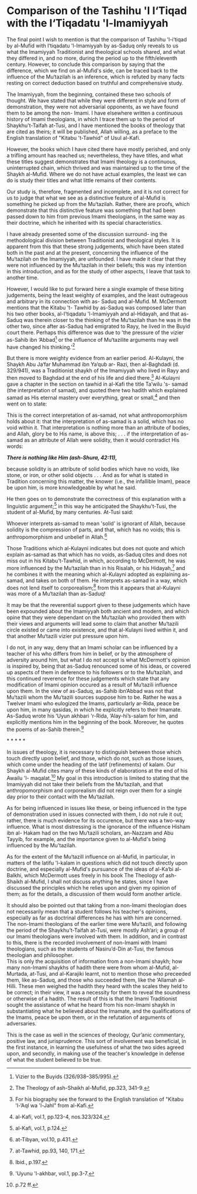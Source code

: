Comparison of the Tashihu 'l I‘Tiqad with the I‘Tiqadatu 'l-Imamiyyah
=====================================================================

The final point I wish to mention is that the comparison of Tashihu
'l-i‘tiqad by al-Mufid with I‘tiqadatu 'l-Imamiyyah by as-Saduq only
reveals to us what the Imamiyyah Traditionist and theological schools
shared, and what they differed in, and no more, during the period up to
the fifth/eleventh century. However, to conclude this comparison by
saying that the difference, which we find on al-Mufid's side, can be
traced back to the influence of the Mu‘tazilah is an inference, which is
refuted by many facts resting on correct deduction based on truthful and
comprehensive study.

The Imamiyyah, from the beginning, contained these two schools of
thought. We have stated that while they were different in style and form
of demonstration, they were not adversarial opponents, as we have found
them to be among the non- Imami. I have elsewhere written a continuous
history of Imami theologians, in which I trace them up to the period of
Shaykhu't-Taifah at-Tusi, and I have mentioned the books of theology
that are cited as theirs; it will be published, Allah willing, as a
preface to the English translation of "Kitabu 't-Tawhid" of Usul
al-Kafi.

However, the books which I have cited there have mostly perished, and
only a trifling amount has reached us; nevertheless, they have titles,
and what these titles suggest demonstrates that Imami theology is a
continuous, uninterrupted chain, which thrived and was maintained up to
the time of the Shaykh al-Mufid. Where we do not have actual examples,
the least we can do is study their titles and what little remains of
their contents.

Our study is, therefore, fragmented and incomplete, and it is not
correct for us to judge that what we see as a distinctive feature of
al-Mufid is something he picked up from the Mu‘tazilah. Rather, there
are proofs, which demonstrate that this distinctive feature was
something that had been passed down to him from previous Imami
theologians, in the same way as their doctrine, which he inherited with
its special characteristics.

I have already presented some of the discussion surround- ing the
methodological division between Traditionist and theological styles. It
is apparent from this that these strong judgements, which have been
stated both in the past and at the present, concerning the influence of
the Mu‘tazilah on the Imamiyyah, are unfounded. I have made it clear
that they were not influenced by the Mu‘tazilah in their beliefs; this
was my intention in this introduction, and as for the study of other
aspects, I leave that task to another time.

However, I would like to put forward here a single example of these
biting judgements, being the least weighty of examples, and the least
outrageous and arbitrary in its connection with as- Saduq and al-Mufid.
M. McDermott mentions that the Kitabu 't- Tawhid by as-Saduq was
composed later than his two other books, al-I‘tiqadatu 'l-Imamiyyah and
al-Hidayah, and that as- Saduq was therein closer to the thinking of the
Mu‘tazilah than he was in the other two, since after as-Saduq had
emigrated to Rayy, he lived in the Buyid court there. Perhaps this
difference was due to 'the pressure of the vizier as-Sahib ibn
‘Abbad[^1] or the influence of Mu‘tazilite arguments may well have
changed his thinking.'[^2]

But there is more weighty evidence from an earlier period. Al-Kulayni,
the Shaykh Abu Ja‘far Muhammad ibn Ya‘qub ar- Razi, then al-Baghdadi (d.
329/941), was a Traditionist shaykh of the Imamiyyah who lived in Rayy
and then moved to Baghdad at the end of his life and died there.[^3]
Al-Kulayni gave a chapter in the section on tawhid in al-Kafi the title
Ta’wilu 's- samad (the interpretation of samad), and quoted there two
hadith which explained samad as His eternal mastery over everything,
great or small,[^4] and then went on to state:

This is the correct interpretation of as-samad, not what
anthropomorphism holds about it: that the interpretation of as-samad is
a solid, which has no void within it. That interpretation is nothing
more than an attribute of bodies, and Allah, glory be to His name, is
above this; . . . if the interpretation of as-samad as an attribute of
Allah were solidity, then it would contradict His words:

***There is nothing like Him (ash-Shura, 42:11),***

because solidity is an attribute of solid bodies which have no voids,
like stone, or iron, or other solid objects . . . And as for what is
stated in Tradition concerning this matter, the knower (i.e., the
infallible Imam), peace be upon him, is more knowledgeable by what he
said.

He then goes on to demonstrate the correctness of this explanation with
a linguistic argument;[^5] in this way he anticipated the
Shaykhu't-Tusi, the student of al-Mufid, by many centuries. At-Tusi
said:

Whoever interprets as-samad to mean 'solid' is ignorant of Allah,
because solidity is the compression of parts, and that, which has no
voids; this is anthropomorphism and unbelief in Allah.[^6]

Those Traditions which al-Kulayni indicates but does not quote and which
explain as-samad as that which has no voids, as-Saduq cites and does not
miss out in his Kitabu’t-Tawhid, in which, according to McDermott, he
was more influenced by the Mu‘tazilah than in his Risalah, or his
Hidayah,[^7] and he combines it with the meaning which al-Kulayni
adopted as explaining as-samad, and takes on both of them. He interprets
as-samad in a way, which does not lend itself to corporealism;[^8] from
this it appears that al-Kulayni was more of a Mu‘tazilah than as-Saduq!

It may be that the reverential support given to these judgements which
have been expounded about the Imamiyyah both ancient and modern, and
which opine that they were dependant on the Mu‘tazilah who provided them
with their views and arguments will lead some to claim that another
Mu‘tazili circle existed or came into existence, and that al-Kulayni
lived within it, and that another Mu‘tazili vizier put pressure upon
him.

I do not, in any way, deny that an Imami scholar can be influenced by a
teacher of his who differs from him in belief, or by the atmosphere of
adversity around him, but what I do not accept is what McDermott's
opinion is inspired by, being that as-Saduq renounced some of his ideas,
or covered up aspects of them in deference to his followers or to the
Mu‘tazilah, and this continued reverence for these judgements which
state that any modification of Imami opinion occured as a result of
Mu‘tazili influence upon them. In the view of as-Saduq, as-Sahib
ibn‘Abbad was not that Mu‘tazili whom the Mu‘tazili sources suppose him
to be. Rather he was a Twelver Imami who eulogized the Imams,
particularly ar-Rida, peace be upon him, in many qasidas, in which he
explicitly refers to their Imamate. As-Saduq wrote his ‘Uyun akhbari
'r-Rida, ‘Alay-hi’s-salam for him, and explicitly mentions him in the
beginning of the book. Moreover, he quotes the poems of as-Sahib
therein.[^9]

\* \* \* \* \*

In issues of theology, it is necessary to distinguish between those
which touch directly upon belief, and those, which do not, such as those
issues, which come under the heading of the latif (refinements) of
kalam. Our Shaykh al-Mufid cites many of these kinds of elaborations at
the end of his Awailu 'l- maqalat.[^10] My goal in this introduction is
limited to stating that the Imamiyyah did not take their beliefs from
the Mu‘tazilah, and that anthropomorphism and corporealism did not reign
over them for a single day prior to their contact with the Mu‘tazilah.

As for being influenced in issues like these, or being influenced in the
type of demonstration used in issues connected with them, I do not rule
it out; rather, there is much evidence for its occurence, but there was
a two-way influence. What is most distressing is the ignorance of the
influence Hisham ibn al- Hakam had on the two Mu‘tazili scholars,
an-Nazzam and Abu Tayyib, for example, and the importance given to
al-Mufid's being influenced by the Mu'tazilah.

As for the extent of the Mu‘tazill influence on al-Mufid, in particular,
in matters of the latifu 'l-kalam in questions which did not touch
directly upon doctrine, and especially al-Mufid's pursuance of the ideas
of al-Ka‘bi al-Balkhi, which McDermott uses freely in his book The
Theology of ash-Shaikh al-Mufid, I shall not discuss anything he states,
since I have discussed the principles which he relies upon and given my
opinion of them; as for the details, a discussion of them would form
another article.

It should also be pointed out that taking from a non-Imami theologian
does not necessarily mean that a student follows his teacher's opinions,
especially as far as doctrinal differences he has with him are
concerned. The non-Imami theologians of the earlier time were Mu‘tazili,
and following the period of the Shaykhu’t-Taifah at-Tusi, were mostly
Ash‘ari; a group of our Imami theologians were involved with them. In
addition, and in contrast to this, there is the recorded involvement of
non-Imami with Imami theologians, such as the students of Nasiru’d-Din
at-Tusi, the famous theologian and philosopher.  
 This is only the acquisition of information from a non-Imami shaykh;
how many non-Imami shaykhs of hadith there were from whom al-Mufid,
al-Murtada, at-Tusi, and al-Karajiki learnt, not to mention those who
preceeded them, like as-Saduq, and those who succeeded them, like the
‘Allamah al-Hilli. These men weighed the hadith they heard with the
scales they held to be correct; in their view, it was a necessity for
them to reveal the soundness or otherwise of a hadith. The result of
this is that the lmami Traditionist sought the assistance of what he
heard from his non-Imami shaykh in substantiating what he believed about
the Imamate, and the qualifications of the Imams, peace be upon them, or
in the refutation of arguments of adversaries.

This is the case as well in the sciences of theology, Qur’anic
commentary, positive law, and jurisprudence. This sort of involvement
was beneficial, in the first instance, in learning the usefulness of
what the two sides agreed upon, and secondly, in making use of the
teacher's knowledge in defense of what the student believed to be true.

[^1]: Vizier to the Buyids (326/938–385/995).

[^2]: The Theology of ash-Shaikh al-Mufid, pp.323, 341-9.

[^3]: For his biography see the forward to the English translation of
"Kitabu 'l-‘Aql wa 'l-Jahl" from al-Kafi.

[^4]: al-Kafi, vol.1, pp.123-4, nos.323/324.

[^5]: al-Kafi, vol.1, p.124.

[^6]: at-Tibyan, vol.10, p.431.

[^7]: at-Tawhid, pp.93, 140, 171.

[^8]: Ibid., p.197.

[^9]: 'Uyunu 'l-akhbar, vol.1, pp.3-7.

[^10]: p.72 ff.


